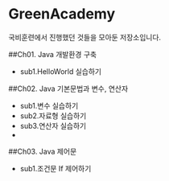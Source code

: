 # GreenAcademy
국비훈련에서 진행했던 것들을 모아둔 저장소입니다.

##Ch01. Java 개발환경 구축
 - sub1.HelloWorld 실습하기

##Ch02. Java 기본문법과 변수, 연산자
 - sub1.변수 실습하기
 - sub2.자료형 실습하기
 - sub3.연산자 실습하기
 - 
##Ch03. Java 제어문
 - sub1.조건문 If 제어하기


